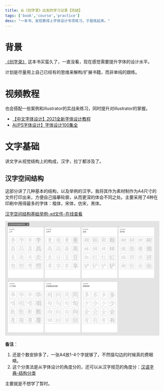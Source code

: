 ```yaml
---
title: 从《创字录》出发的学习记录【完结】
tags: ['book','course','practice']
desc: "一本书，发现算得上字体设计专项练习，于是练起来。"
---
```


# 背景

[《创字录》](https://book.douban.com/subject/26590016/) 这本书买蛮久了，一直没看，现在感觉需要提升字体的设计水平。

计划是尽量用上自己已经有的思维来解构/扩展书籍，而非单纯的跟练。

# 视频教程

也会搭配一些案例和illustrator的实战来练习，同时提升对illustrator的掌握。

- [【中文字体设计】2021全新字体设计教程](https://www.bilibili.com/video/BV1u34y1R7g6)
- [AI/PS字体设计】字体设计100集全](https://www.bilibili.com/video/BV1CM4m1m74o)

# 文字基础

讲文字从视觉结构上的构成，汉字，拉丁都涉及了。

## 汉字空间结构

这部分讲了几种基本的结构，以及举例的汉字。我将其作为素材制作为A4尺寸的文件打印出来，方便自己描摹轮廓，从而更深的体会不同之处。主要采用了4种在印刷中用得最多的字体：楷体，宋体，仿宋，黑体。

[汉字空间结构基础举例-xd文件-在线查看](https://xd.adobe.com/view/29eb892c-e377-4b2e-8b7a-d131fe829ce4-7cb8/grid?hints=off)

![1](./pic/12.png)

**备注**：

1. 还是个数安排多了，一张A4放1-4个字就够了，不然描勾边的时候真的费眼睛。
2. 这个分类法是从字体设计的角度分的，还可以从汉字规范的角度分：[汉语字典-结构分类](https://www.hgcha.com/zidian/shangxia.html)



主要就是不想学了暂时。

